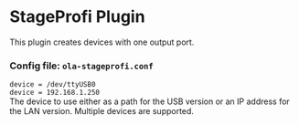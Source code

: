 StageProfi Plugin
=================

This plugin creates devices with one output port.


### Config file: `ola-stageprofi.conf`

`device = /dev/ttyUSB0`  
`device = 192.168.1.250`  
The device to use either as a path for the USB version or an IP address for the
LAN version. Multiple devices are supported.
